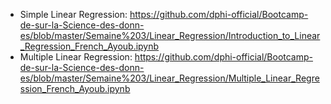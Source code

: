 <ul>
	<li>Simple Linear Regression:&nbsp;<a href="https://github.com/dphi-official/Bootcamp-de-sur-la-Science-des-donn-es/blob/master/Semaine%203/Linear_Regression/Introduction_to_Linear_Regression_French_Ayoub.ipynb" target="_blank">https://github.com/dphi-official/Bootcamp-de-sur-la-Science-des-donn-es/blob/master/Semaine%203/Linear_Regression/Introduction_to_Linear_Regression_French_Ayoub.ipynb</a></li>
	<li>Multiple Linear Regression:&nbsp;<a href="https://github.com/dphi-official/Bootcamp-de-sur-la-Science-des-donn-es/blob/master/Semaine%203/Linear_Regression/Multiple_Linear_Regression_French_Ayoub.ipynb" target="_blank">https://github.com/dphi-official/Bootcamp-de-sur-la-Science-des-donn-es/blob/master/Semaine%203/Linear_Regression/Multiple_Linear_Regression_French_Ayoub.ipynb</a></li>
</ul>